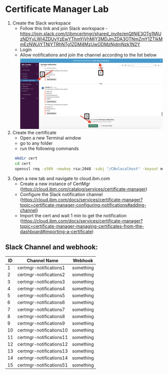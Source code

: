 # Certificate Manager Lab
1) Create the Slack workspace
   - Follow this link and join Slack workspace - https://join.slack.com/t/ibmcertmgr/shared_invite/enQtNjE3OTg1MjUzNDYyLWI4ZDUyYzEwYThmYjVhMjY3MDJmZDA3OTNmZmY1ZTlkMmEzNWJiYTNjYTRhNTg1ZDM4MzUwODMzNjdmNzk1N2Y
   - Login
   - Allow notifications and join the channel according to the list below
   ![join-slack](join-slack.png)
2) Create the certificate
   - Open a new Terminal window
   - go to any folder
   - run the following commands
   ```sh
    mkdir cert
    cd cert
    openssl req -x509 -newkey rsa:2048 -subj "/CN=localhost" -keyout myCert.key -out myCert.pem -days 30 -nodes

2) Open a new tab and navigate to cloud.ibm.com 
   - Create a new instance of CertMgr (https://cloud.ibm.com/catalog/services/certificate-manager)
   - Configure the Slack notification channel (https://cloud.ibm.com/docs/services/certificate-manager?topic=certificate-manager-configuring-notifications#adding-channel)
   - Import the cert and wait 1 min to get the notification (https://cloud.ibm.com/docs/services/certificate-manager?topic=certificate-manager-managing-certificates-from-the-dashboard#importing-a-certificate)


## Slack Channel and webhook:
| ID  | Channel Name            | Webhook   |
| --- | ----------------------- | --------- |
| 1   | certmgr-notifications1  | something |
| 2   | certmgr-notifications2  | something |
| 3   | certmgr-notifications3  | something |
| 4   | certmgr-notifications4  | something |
| 5   | certmgr-notifications5  | something |
| 6   | certmgr-notifications6  | something |
| 7   | certmgr-notifications7  | something |
| 8   | certmgr-notifications8  | something |
| 9   | certmgr-notifications9  | something |
| 10  | certmgr-notifications10 | something |
| 11  | certmgr-notifications11 | something |
| 12  | certmgr-notifications12 | something |
| 13  | certmgr-notifications13 | something |
| 14  | certmgr-notifications14 | something |
| 15  | certmgr-notifications51 | something |


